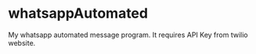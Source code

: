 # whatsappAutomated
My whatsapp automated message program.
It requires API Key from twilio website.
